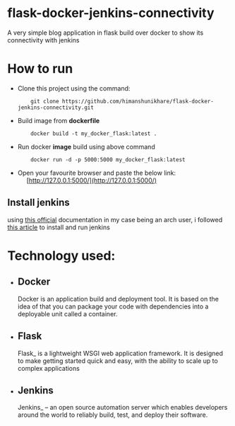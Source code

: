 # flask-docker-jenkins-connectivity

A very simple blog application in flask build over docker to show its connectivity with jenkins

# How to run
- Clone this project using the command:
	```
	    git clone https://github.com/himanshunikhare/flask-docker-jenkins-connectivity.git
	```

- Build image from **dockerfile**
	```
	    docker build -t my_docker_flask:latest .
	```
- Run  docker **image** build using above command
	```
	    docker run -d -p 5000:5000 my_docker_flask:latest
	```
- Open your favourite browser and paste the below link:
&nbsp;&nbsp;&nbsp;&nbsp;&nbsp;[http://127.0.0.1:5000/](http://127.0.0.1:5000/)

## Install jenkins
using [this official](https://www.jenkins.io/doc/book/installing/) documentation
in my case being an arch user, i followed [this article](https://computingforgeeks.com/how-to-install-and-configure-jenkins-on-arch-linux/) to install and run jenkins


# Technology used:

 - Docker
	 - 
	 Docker is an application build and deployment tool. It is based on the idea of that you can package your code with dependencies into a deployable unit called a container.
	 
 - Flask 
	 - 
	 Flask_ is a lightweight WSGI web application framework. It is designed to make getting started quick and easy, with the ability to scale up to complex applications
	
	 
 - Jenkins
	 - 
	 Jenkins_ – an open source automation server which enables developers around the world to reliably build, test, and deploy their software.
	 
